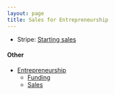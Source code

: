 ```yaml
---
layout: page
title: Sales for Entrepreneurship
---
```


* Stripe: [Starting sales](https://stripe.com/guides/atlas/starting-sales)

#### Other
* [Entrepreneurship](/entrepreneurship)
  * [Funding](/entrepreneurship/funding)
  * [Sales](/entrepreneurship/sales)
